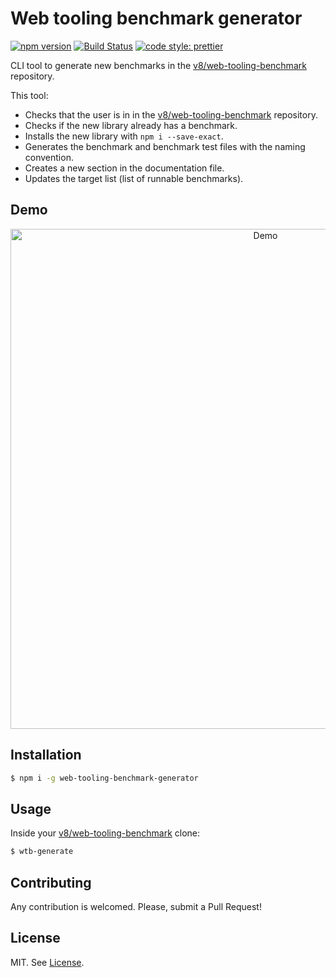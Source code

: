 # Web tooling benchmark generator

[![npm version](https://badge.fury.io/js/web-tooling-benchmark-generator.svg)](https://badge.fury.io/js/web-tooling-benchmark-generator)
[![Build Status](https://travis-ci.org/alopezsanchez/web-tooling-benchmark-generator.svg?branch=master)](https://travis-ci.org/alopezsanchez/web-tooling-benchmark-generator)
[![code style: prettier](https://img.shields.io/badge/code_style-prettier-ff69b4.svg?style=flat-square)](https://github.com/prettier/prettier)

CLI tool to generate new benchmarks in the [v8/web-tooling-benchmark](https://github.com/v8/web-tooling-benchmark) repository.

This tool:

* Checks that the user is in in the [v8/web-tooling-benchmark](https://github.com/v8/web-tooling-benchmark) repository.
* Checks if the new library already has a benchmark.
* Installs the new library with `npm i --save-exact`.
* Generates the benchmark and benchmark test files with the naming convention.
* Creates a new section in the documentation file.
* Updates the target list (list of runnable benchmarks).

## Demo

<p align="center">
  <img src="http://g.recordit.co/6YVNp7iA4t.gif" alt="Demo"
       width="800">
</p>

## Installation

```bash
$ npm i -g web-tooling-benchmark-generator
```

## Usage

Inside your [v8/web-tooling-benchmark](https://github.com/v8/web-tooling-benchmark) clone:

```bash
$ wtb-generate
```

## Contributing

Any contribution is welcomed. Please, submit a Pull Request!

## License

MIT. See [License](LICENSE).
